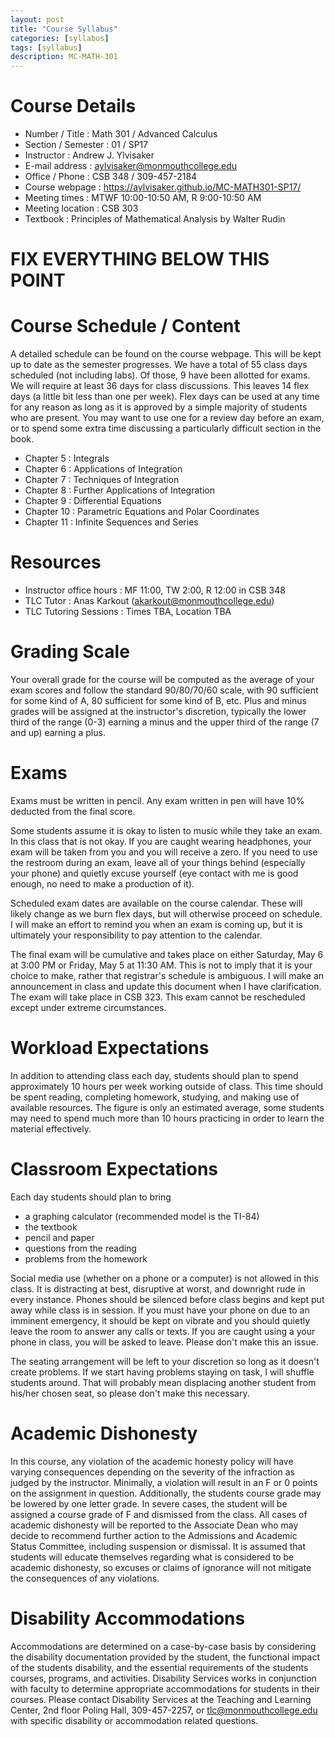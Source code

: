 ```yaml
---
layout: post
title: "Course Syllabus"
categories: [syllabus]
tags: [syllabus]
description: MC-MATH-301
---
```


# Course Details
* Number / Title : Math 301 / Advanced Calculus
* Section / Semester : 01 / SP17
* Instructor : Andrew J. Ylvisaker
* E-mail address : aylvisaker@monmouthcollege.edu 
* Office / Phone : CSB 348 / 309-457-2184
* Course webpage : https://aylvisaker.github.io/MC-MATH301-SP17/
* Meeting times : MTWF 10:00-10:50 AM, R 9:00-10:50 AM
* Meeting location : CSB 303
* Textbook : Principles of Mathematical Analysis by Walter Rudin

# FIX EVERYTHING BELOW THIS POINT
# Course Schedule / Content
A detailed schedule can be found on the course webpage. This will be kept up to date as the semester progresses. We have a total of 55 class days scheduled (not including labs). Of those, 9 have been allotted for exams. We will require at least 36 days for class discussions. This leaves 14 flex days (a little bit less than one per week). Flex days can be used at any time for any reason as long as it is approved by a simple majority of students who are present. You may want to use one for a review day before an exam, or to spend some extra time discussing a particularly difficult section in the book.

* Chapter 5 : Integrals
* Chapter 6 : Applications of Integration
* Chapter 7 : Techniques of Integration
* Chapter 8 : Further Applications of Integration
* Chapter 9 : Differential Equations
* Chapter 10 : Parametric Equations and Polar Coordinates
* Chapter 11 : Infinite Sequences and Series

# Resources
* Instructor office hours : MF 11:00, TW 2:00, R 12:00 in CSB 348
* TLC Tutor : Anas Karkout (akarkout@monmouthcollege.edu)
* TLC Tutoring Sessions : Times TBA, Location TBA

# Grading Scale
Your overall grade for the course will be computed as the average of your exam scores and follow the standard 90/80/70/60 scale, with 90 sufficient for some kind of A, 80 sufficient for some kind of B, etc. Plus and minus grades will be assigned at the instructor's discretion, typically the lower third of the range (0-3) earning a minus and the upper third of the range (7 and up) earning a plus.

# Exams
Exams must be written in pencil. Any exam written in pen will have 10% deducted from the final score.

Some students assume it is okay to listen to music while they take an exam. In this class that is not okay. If you are caught wearing headphones, your exam will be taken from you and you will receive a zero. If you need to use the restroom during an exam, leave all of your things behind (especially your phone) and quietly excuse yourself (eye contact with me is good enough, no need to make a production of it).

Scheduled exam dates are available on the course calendar. These will likely change as we burn flex days, but will otherwise proceed on schedule. I will make an effort to remind you when an exam is coming up, but it is ultimately your responsibility to pay attention to the calendar.

The final exam will be cumulative and takes place on either Saturday, May 6 at 3:00 PM or Friday, May 5 at 11:30 AM. This is not to imply that it is your choice to make, rather that registrar's schedule is ambiguous. I will make an announcement in class and update this document when I have clarification. The exam will take place in CSB 323. This exam cannot be rescheduled except under extreme circumstances.

# Workload Expectations
In addition to attending class each day, students should plan to spend approximately 10 hours per week working outside of class. This time should be spent reading, completing homework, studying, and making use of available resources. The figure is only an estimated average, some students may need to spend much more than 10 hours practicing in order to learn the material effectively.

# Classroom Expectations

Each day students should plan to bring 
* a graphing calculator (recommended model is the TI-84)
* the textbook
* pencil and paper
* questions from the reading
* problems from the homework

Social media use (whether on a phone or a computer) is not allowed in this class. It is distracting at best, disruptive at worst, and downright rude in every instance. Phones should be silenced before class begins and kept put away while class is in session. If you must have your phone on due to an imminent emergency, it should be kept on vibrate and you should quietly leave the room to answer any calls or texts. If you are caught using a your phone in class, you will be asked to leave. Please don't make this an issue.

The seating arrangement will be left to your discretion so long as it doesn't create problems. If we start having problems staying on task, I will shuffle students around. That will probably mean displacing another student from his/her chosen seat, so please don't make this necessary.

# Academic Dishonesty
In this course, any violation of the academic honesty policy will have varying consequences depending on the severity of the infraction as judged by the instructor. Minimally, a violation will result in an F or 0 points on the assignment in question. Additionally, the students course grade may be lowered by one letter grade. In severe cases, the student will be assigned a course grade of F and dismissed from the class. All cases of academic dishonesty will be reported to the Associate Dean who may decide to recommend further action to the Admissions and Academic Status Committee, including suspension or dismissal. It is assumed that students will educate themselves regarding what is considered to be academic dishonesty, so excuses or claims of ignorance will not mitigate the consequences of any violations.

# Disability Accommodations
Accommodations are determined on a case-by-case basis by considering the disability documentation provided by the student, the functional impact of the students disability, and the essential requirements of the students courses, programs, and activities. Disability Services works in conjunction with faculty to determine appropriate accommodations for students in their courses. Please contact Disability Services at the Teaching and Learning Center, 2nd floor Poling Hall, 309-457-2257, or tlc@monmouthcollege.edu with specific disability or accommodation related questions.

